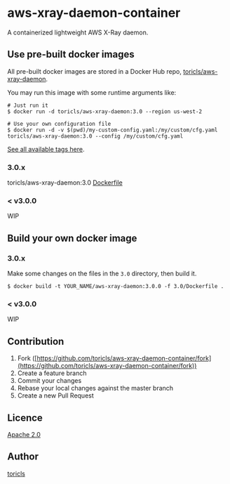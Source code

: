 # aws-xray-daemon-container

A containerized lightweight AWS X-Ray daemon.

## Use pre-built docker images

All pre-built docker images are stored in a Docker Hub repo, [toricls/aws-xray-daemon](https://hub.docker.com/r/toricls/aws-xray-daemon).

You may run this image with some runtime arguments like:
```shell
# Just run it
$ docker run -d toricls/aws-xray-daemon:3.0 --region us-west-2

# Use your own configuration file
$ docker run -d -v $(pwd)/my-custom-config.yaml:/my/custom/cfg.yaml toricls/aws-xray-daemon:3.0 --config /my/custom/cfg.yaml
```

[See all available tags here](https://hub.docker.com/r/toricls/aws-xray-daemon/tags).

### 3.0.x

toricls/aws-xray-daemon:3.0 [Dockerfile](3.0/Dockerfile)

### < v3.0.0

WIP

## Build your own docker image

### 3.0.x

Make some changes on the files in the `3.0` directory, then build it.
```
$ docker build -t YOUR_NAME/aws-xray-daemon:3.0.0 -f 3.0/Dockerfile .
```

### < v3.0.0

WIP

## Contribution

1. Fork ([https://github.com/toricls/aws-xray-daemon-container/fork](https://github.com/toricls/aws-xray-daemon-container/fork))
1. Create a feature branch
1. Commit your changes
1. Rebase your local changes against the master branch
1. Create a new Pull Request

## Licence

[Apache 2.0](LICENSE)

## Author

[toricls](https://github.com/toricls)
